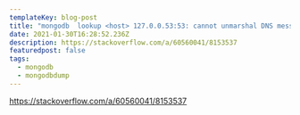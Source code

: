 ```yaml
---
templateKey: blog-post
title: "mongodb  lookup <host> 127.0.0.53:53: cannot unmarshal DNS message"
date: 2021-01-30T16:28:52.236Z
description: https://stackoverflow.com/a/60560041/8153537
featuredpost: false
tags:
  - mongodb
  - mongodbdump
---
```

https://stackoverflow.com/a/60560041/8153537